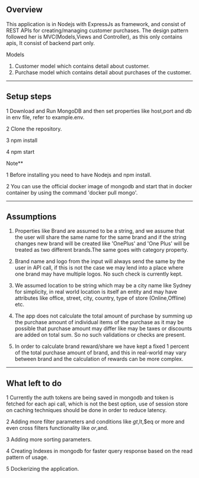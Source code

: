 ## Overview

This application is in Nodejs with ExpressJs as framework, and consist of REST APIs for creating/managing customer purchases.
The design pattern followed her is MVC(Models,Views and Controller), as this only contains apis, It consist of backend part only. 

Models
1) Customer model which contains detail about customer.
2) Purchase model which contains detail about purchases of the customer.
--------------------------------------------------------

## Setup steps
1 Download and Run MongoDB and then set properties like host,port and db in env file, refer to example.env.

2 Clone the repository.

3 npm install

4 npm start

Note**

1 Before installing you need to have Nodejs and npm install.

2 You can use the official docker image of mongodb and start that in docker container by using the command 'docker pull mongo'. 

--------------------------------------------------------

## Assumptions

1) Properties like Brand are assumed to be a string, and we assume that the user will share the same name for the same brand and if the string changes new brand will be created like 'OnePlus' and 'One Plus' will be treated as two different brands.The same goes with category property.

2) Brand name and logo from the input will always send the same by the user in API call, if this is not the case we may lend into a place where one brand may have multiple logos. No such check is currently kept.

3) We assumed location to be string which may be a city name like Sydney for simplicity, in real world location is itself an entity and may have attributes like office, street, city, country, type of store (Online,Offline) etc.

4) The app does not calculate the total amount of purchase by summing up the purchase amount of individual items of the purchase as it may be possible that purchase amount may differ like may be taxes or discounts are added on total sum. So no such validations or checks are present.

5) In order to calculate brand reward/share we have kept a fixed 1 percent of the total purchase amount of brand, and this in real-world may vary between brand and the calculation of rewards can be more complex.

---------------------------------------------------------------------------

## What left to do

1 Currently the auth tokens are being saved in mongodb and token is fetched for each api call, which is not the best option, use of session store on caching techniques should be done in order to reduce latency. 

2 Adding more filter parameters and conditions like $gt,$lt,$eq or more and even cross filters functionality like $or,$and.

3 Adding more sorting parameters. 

4 Creating Indexes in mongodb for faster query response based on the read pattern of usage.

5 Dockerizing the application.